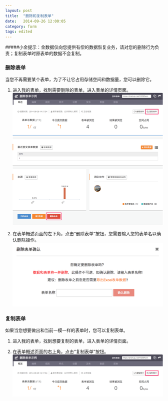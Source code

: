 ```yaml
---
layout: post
title:  "删除和复制表单"
date:   2014-09-26 12:00:05
category: form
tags: edited
---
```


#####小金提示：金数据仅向您提供有偿的数据恢复业务，请对您的删除行为负责；复制表单时原表单的数据不会复制。

### 删除表单

当您不再需要某个表单，为了不让它占用存储空间和数据量，您可以删除它。

1. 进入我的表单，找到需要删除的表单，进入表单的详情页面。
	![删除表单](/images/delete-form-1.png)

2. 在表单概述页面的左下角，点击“删除表单”按钮，您需要输入您的表单名以确认删除操作。
	![删除确认](/images/delete-form-2.png)

### 复制表单

如果当您想要做出和当前一模一样的表单时，您可以复制表单。

1. 进入我的表单，找到想要复制的表单，进入表单的详情页面。

2. 在表单概述页面的右上角，点击“复制表单”按钮。
	![复制表单](/images/delete-form-3.png)